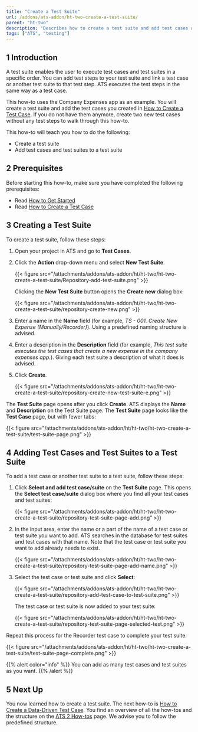 ```yaml
---
title: "Create a Test Suite"
url: /addons/ats-addon/ht-two-create-a-test-suite/
parent: "ht-two"
description: "Describes how to create a test suite and add test cases and test suites to your test suite."
tags: ["ATS", "testing"]
---
```


## 1 Introduction

A test suite enables the user to execute test cases and test suites in a specific order. You can add test steps to your test suite and link a test case or another test suite to that test step. ATS executes the test steps in the same way as a test case.

This how-to uses the Company Expenses app as an example. You will create a test suite and add the test cases you created in [How to Create a Test Case](/addons/ats-addon/ht-two-create-a-test-case/). If you do not have them anymore, create two new test cases without any test steps to walk through this how-to.

This how-to will teach you how to do the following:

* Create a test suite
* Add test cases and test suites to a test suite

## 2 Prerequisites

Before starting this how-to, make sure you have completed the following prerequisites:

* Read [How to Get Started](/addons/ats-addon/ht-two-getting-started/)
* Read [How to Create a Test Case](/addons/ats-addon/ht-two-create-a-test-case/)

## 3 Creating a Test Suite

To create a test suite, follow these steps:

1.  Open your project in ATS and go to **Test Cases**.
2.  Click the **Action** drop-down menu and select **New Test Suite**.
    
    {{< figure src="/attachments/addons/ats-addon/ht/ht-two/ht-two-create-a-test-suite/Repository-add-test-suite.png" >}}

    Clicking the **New Test Suite** button opens the **Create new** dialog box:
    
    {{< figure src="/attachments/addons/ats-addon/ht/ht-two/ht-two-create-a-test-suite/repository-create-new.png" >}}

3.  Enter a name in the **Name** field (for example, *TS - 001. Create New Expense (Manually/Recorder)*). Using a predefined naming structure is advised.
4.  Enter a description in the **Description** field (for example, *This test suite executes the test cases that create a new expense in the company expenses app.*). Giving each test suite a description of what it does is advised.
5.  Click **Create**.
    
    {{< figure src="/attachments/addons/ats-addon/ht/ht-two/ht-two-create-a-test-suite/repository-create-new-test-suite-e.png" >}}

The **Test Suite** page opens after you click **Create**. ATS displays the **Name** and **Description** on the Test Suite page. The **Test Suite** page looks like the **Test Case** page, but with fewer tabs:
    
{{< figure src="/attachments/addons/ats-addon/ht/ht-two/ht-two-create-a-test-suite/test-suite-page.png" >}}
    
## 4 Adding Test Cases and Test Suites to a Test Suite

To add a test case or another test suite to a test suite, follow these steps:

1.  Click **Select and add test case/suite** on the **Test Suite** page. This opens the **Select test case/suite** dialog box where you find all your test cases and test suites:
    
    {{< figure src="/attachments/addons/ats-addon/ht/ht-two/ht-two-create-a-test-suite/repository-test-suite-page-add.png" >}}

2.  In the input area, enter the name or a part of the name of a test case or test suite you want to add. ATS searches in the database for test suites and test cases with that name. Note that the test case or test suite you want to add already needs to exist.

    {{< figure src="/attachments/addons/ats-addon/ht/ht-two/ht-two-create-a-test-suite/repository-test-suite-page-add-name.png" >}}

3.  Select the test case or test suite and click **Select**:
    
    {{< figure src="/attachments/addons/ats-addon/ht/ht-two/ht-two-create-a-test-suite/repository-add-test-case-to-test-suite.png" >}}

    The test case or test suite is now added to your test suite:
    
    {{< figure src="/attachments/addons/ats-addon/ht/ht-two/ht-two-create-a-test-suite/repository-test-suite-page-selected-test.png" >}}

Repeat this process for the Recorder test case to complete your test suite.

{{< figure src="/attachments/addons/ats-addon/ht/ht-two/ht-two-create-a-test-suite/test-suite-page-complete.png" >}}

{{% alert color="info" %}}
You can add as many test cases and test suites as you want. 
{{% /alert %}}

## 5 Next Up

You now learned how to create a test suite. The next how-to is [How to Create a Data-Driven Test Case](/addons/ats-addon/ht-two-create-datadriven-test-case/). You find an overview of all the how-tos and the structure on the [ATS 2 How-tos](/addons/ats-addon/ht-two/) page. We advise you to follow the predefined structure.
